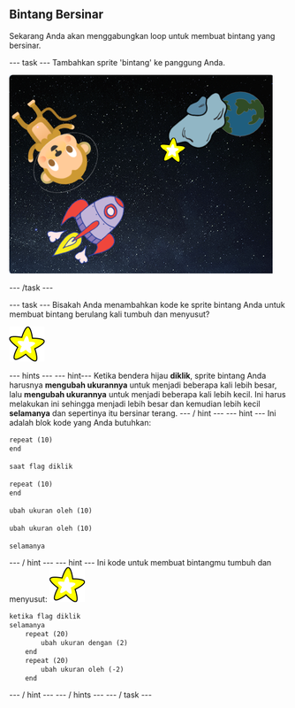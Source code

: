 ## Bintang Bersinar

Sekarang Anda akan menggabungkan loop untuk membuat bintang yang bersinar.

\--- task \--- Tambahkan sprite 'bintang' ke panggung Anda.

![Menambahkan sprite bintang](images/space-star-sprite.png)

\--- /task \---

\--- task \--- Bisakah Anda menambahkan kode ke sprite bintang Anda untuk membuat bintang berulang kali tumbuh dan menyusut?

![Menguji bintang yang bersinar](images/sprite-star.png)

\--- hints \--- \--- hint\--- Ketika bendera hijau **diklik**, sprite bintang Anda harusnya **mengubah ukurannya** untuk menjadi beberapa kali lebih besar, lalu **mengubah ukurannya** untuk menjadi beberapa kali lebih kecil. Ini harus melakukan ini sehingga menjadi lebih besar dan kemudian lebih kecil **selamanya** dan sepertinya itu bersinar terang. \--- / hint \--- \--- hint \--- Ini adalah blok kode yang Anda butuhkan:

```blocks3
repeat (10)
end

saat flag diklik

repeat (10)
end

ubah ukuran oleh (10)

ubah ukuran oleh (10)

selamanya
```

\--- / hint \--- \--- hint \--- Ini kode untuk membuat bintangmu tumbuh dan menyusut: ![Sprite bintang](images/sprite-star.png)

```blocks3
ketika flag diklik
selamanya
    repeat (20)
        ubah ukuran dengan (2)
    end
    repeat (20)
        ubah ukuran oleh (-2)
    end

```

\--- / hint \--- \--- / hints \--- \--- / task \---